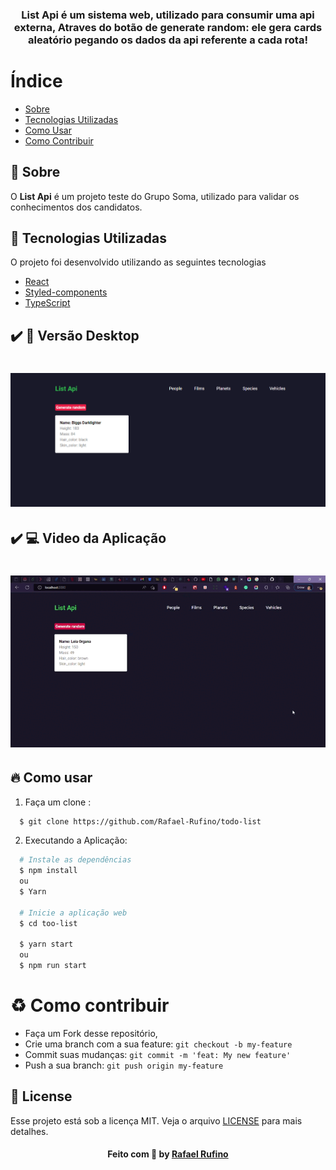 
<h3 align="center">
    <br><br>
    <b> List Api é um sistema web, utilizado para consumir uma api externa, Atraves do botão de generate random:  ele gera cards aleatório pegando os dados da api referente a cada rota!</b>  
    <br>
</h3>



# Índice

- [Sobre](#sobre)
- [Tecnologias Utilizadas](#tecnologias-utilizadas)
- [Como Usar](#como-usar)
- [Como Contribuir](#como-contribuir)

## :bookmark: Sobre
O <strong>List Api</strong> é um projeto teste do Grupo Soma, utilizado para validar os conhecimentos dos candidatos.


<a id="tecnologias-utilizadas"></a>

## :rocket: Tecnologias Utilizadas

O projeto foi desenvolvido utilizando as seguintes tecnologias

- [React]("")
- [Styled-components]("")
- [TypeScript]("")

## :heavy_check_mark: :iphone: Versão Desktop

<h1 align="center">
    <img alt="home" src="./.github/home.png" width="900px">
</h1>

## :heavy_check_mark: :computer: Video da Aplicação

<h1 align="center">
    <img alt="desktop" src="./.github/video.gif" width="900px">
</h1>


<a id="como-usar"></a>

## :fire: Como usar

1. Faça um clone :

```sh
  $ git clone https://github.com/Rafael-Rufino/todo-list
```

2. Executando a Aplicação:

```sh
  # Instale as dependências
  $ npm install 
  ou 
  $ Yarn

  # Inicie a aplicação web
  $ cd too-list

  $ yarn start
  ou
  $ npm run start

```

<a id="como-contribuir"></a>


# :recycle: Como contribuir

- Faça um Fork desse repositório,
- Crie uma branch com a sua feature: `git checkout -b my-feature`
- Commit suas mudanças: `git commit -m 'feat: My new feature'`
- Push a sua branch: `git push origin my-feature`


## :memo: License

Esse projeto está sob a licença MIT. Veja o arquivo [LICENSE](LICENSE.md) para mais detalhes.


<h4 align="center">
    Feito com 💜 by <a href="https://portfolio-rafael-rufino.vercel.app/" target="_blank">Rafael Rufino</a>
</h4>
